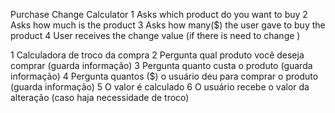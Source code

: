 Purchase Change Calculator
1 Asks which product do you want to buy
2 Asks how much is the product
3 Asks how many($) the user gave to buy the product
4 User receives the change value (if there is need to change )

1 Calculadora de troco da compra
2 Pergunta qual produto você deseja comprar (guarda informação)
3 Pergunta quanto custa o produto (guarda informação)
4 Pergunta quantos ($) o usuário deu para comprar o produto (guarda informação)
5 O valor é calculado 
6 O usuário recebe o valor da alteração (caso haja necessidade de troco)
